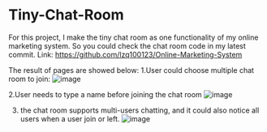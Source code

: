# Tiny-Chat-Room
For this project, I make the tiny chat room as one functionality of my online marketing system.
So you could check the chat room code in my latest commit. 
Link: https://github.com/lzq100123/Online-Marketing-System

The result of pages are showed below:
1.User could choose multiple chat room to join:
![image](https://user-images.githubusercontent.com/21145463/41364537-9f056762-6efc-11e8-9e2e-7ffb0a53cf79.png)

2.User needs to type a name before joining the chat room
![image](https://user-images.githubusercontent.com/21145463/41364761-3410e840-6efd-11e8-9dba-064cc172f70d.png)

3. the chat room supports  multi-users chatting, and it could also notice all users when a user join or left.
![image](https://user-images.githubusercontent.com/21145463/41364859-7d0f10da-6efd-11e8-9a2d-76b0e8d0f383.png)

